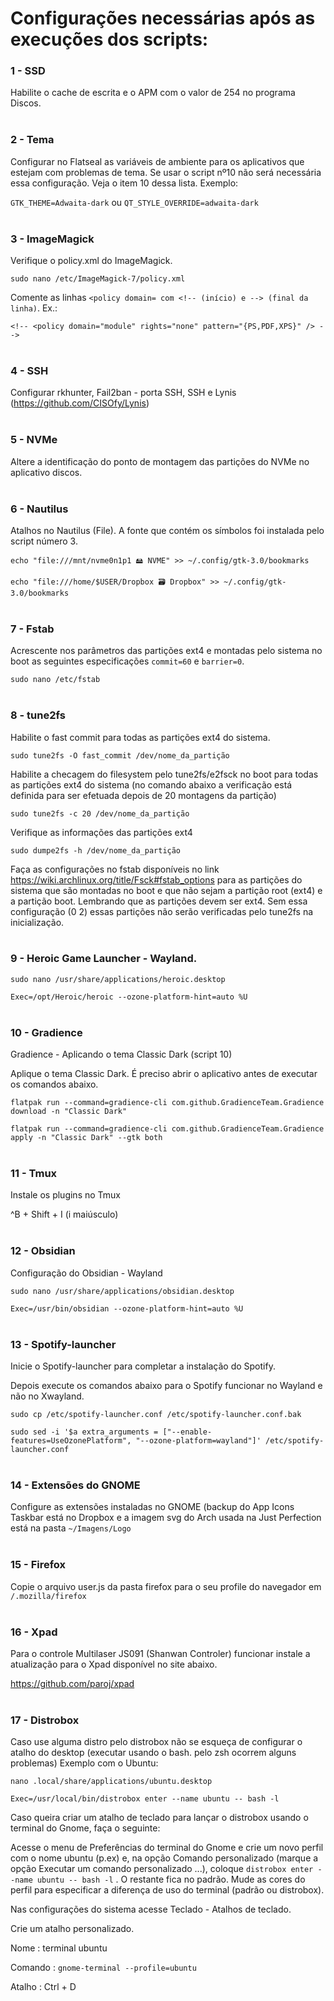 # Configurações necessárias após as execuções dos scripts:

### 1 - SSD
Habilite o cache de escrita e o APM com o valor de 254 no programa Discos.
<br><br>

### 2 - Tema
Configurar no Flatseal as variáveis de ambiente para os aplicativos que estejam com problemas de tema. Se usar o script nº10 não será necessária essa configuração. Veja o item 10 dessa lista. Exemplo:

`GTK_THEME=Adwaita-dark` ou `QT_STYLE_OVERRIDE=adwaita-dark` 
<br><br>

### 3 - ImageMagick
Verifique o policy.xml do ImageMagick.

`sudo nano /etc/ImageMagick-7/policy.xml`

Comente as linhas `<policy domain= com <!-- (início) e --> (final da linha)`. Ex.:

`<!-- <policy domain="module" rights="none" pattern="{PS,PDF,XPS}" /> -->`
<br><br>

### 4 - SSH
Configurar rkhunter, Fail2ban - porta SSH, SSH e Lynis (https://github.com/CISOfy/Lynis)
<br><br>

### 5 - NVMe
Altere a identificação do ponto de montagem das partições do NVMe no aplicativo discos.
<br><br>

### 6 - Nautilus
Atalhos no Nautilus (File). A fonte que contém os símbolos foi instalada pelo script número 3.

`echo "file:///mnt/nvme0n1p1 🖴 NVME" >> ~/.config/gtk-3.0/bookmarks`

`echo "file:///home/$USER/Dropbox 🗃 Dropbox" >> ~/.config/gtk-3.0/bookmarks`
<br><br>

### 7 - Fstab
Acrescente nos parâmetros das partições ext4 e montadas pelo sistema no boot as seguintes especificações `commit=60` e `barrier=0`.

`sudo nano /etc/fstab`
<br><br>

### 8 - tune2fs
Habilite o fast commit para todas as partições ext4 do sistema.

`sudo tune2fs -O fast_commit /dev/nome_da_partição`

Habilite a checagem do filesystem pelo tune2fs/e2fsck no boot para todas as partições ext4 do sistema (no comando abaixo a verificação está definida para ser efetuada depois de 20 montagens da partição)

`sudo tune2fs -c 20 /dev/nome_da_partição`

Verifique as informações das partições ext4

`sudo dumpe2fs -h /dev/nome_da_partição`

Faça as configurações no fstab disponíveis no link https://wiki.archlinux.org/title/Fsck#fstab_options para as partições do sistema que são montadas no boot e que não sejam a partição root (ext4) e a partição boot. Lembrando que as partições devem ser ext4. Sem essa configuração (0 2) essas partições não serão verificadas pelo tune2fs na inicialização.
<br><br>

### 9 - Heroic Game Launcher - Wayland.

`sudo nano /usr/share/applications/heroic.desktop`

`Exec=/opt/Heroic/heroic --ozone-platform-hint=auto %U`
<br><br>

### 10 - Gradience
Gradience - Aplicando o tema Classic Dark (script 10)

Aplique o tema Classic Dark. É preciso abrir o aplicativo antes de executar os comandos abaixo.

`flatpak run --command=gradience-cli com.github.GradienceTeam.Gradience download -n "Classic Dark"`

`flatpak run --command=gradience-cli com.github.GradienceTeam.Gradience apply -n "Classic Dark" --gtk both`
<br><br>

### 11 - Tmux

Instale os plugins no Tmux

^B + Shift + I (i maiúsculo)
<br><br>

### 12 - Obsidian

Configuração do Obsidian - Wayland  

`sudo nano /usr/share/applications/obsidian.desktop `

`Exec=/usr/bin/obsidian --ozone-platform-hint=auto %U`
<br><br>

### 13 - Spotify-launcher

Inicie o Spotify-launcher para completar a instalação do Spotify.

Depois execute os comandos abaixo para o Spotify funcionar no Wayland e não no Xwayland.

`sudo cp /etc/spotify-launcher.conf /etc/spotify-launcher.conf.bak`

`sudo sed -i '$a extra_arguments = ["--enable-features=UseOzonePlatform", "--ozone-platform=wayland"]' /etc/spotify-launcher.conf`
<br><br>

### 14 - Extensões do GNOME

Configure as extensões instaladas no GNOME (backup do App Icons Taskbar está no Dropbox e a imagem svg do Arch usada na Just Perfection está na pasta `~/Imagens/Logo`
<br><br>

### 15 - Firefox
Copie o arquivo user.js da pasta firefox para o seu profile do navegador em `/.mozilla/firefox`
<br><br>

### 16 - Xpad

Para o controle Multilaser JS091 (Shanwan Controler) funcionar instale a atualização para o Xpad disponível no site abaixo.

https://github.com/paroj/xpad
<br><br>

### 17 - Distrobox

Caso use alguma distro pelo distrobox não se esqueça de configurar o atalho do desktop (executar usando o bash. pelo zsh ocorrem alguns problemas)
Exemplo com o Ubuntu:

`nano .local/share/applications/ubuntu.desktop`

`Exec=/usr/local/bin/distrobox enter --name ubuntu -- bash -l`

Caso queira criar um atalho de teclado para lançar o distrobox usando o terminal do Gnome, faça o seguinte:

Acesse o menu de Preferências do terminal do Gnome e crie um novo perfil com o nome ubuntu (p.ex) e, na opção Comando personalizado (marque a opção Executar um comando personalizado ...), coloque `distrobox enter --name ubuntu -- bash -l` . O restante fica no padrão. Mude as cores do perfil para especificar a diferença de uso do terminal (padrão ou distrobox).

Nas configurações do sistema acesse Teclado - Atalhos de teclado.

Crie um atalho personalizado.

Nome : terminal ubuntu

Comando : `gnome-terminal --profile=ubuntu`

Atalho : Ctrl + D
